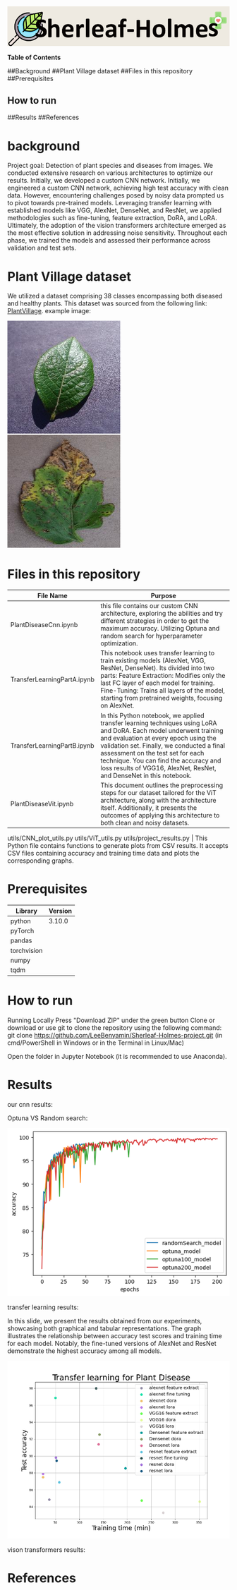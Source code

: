 ![](icons/resized/project%20logo.png)


**Table of Contents**

##Background
##Plant Village dataset
##Files in this repository
##Prerequisites
## How to run
##Results
##References

# background

Project goal: Detection of plant species and diseases from images.
We conducted extensive research on various architectures to optimize our results. Initially, we developed a custom CNN network. Initially, we engineered a custom CNN network, achieving high test accuracy with clean data. However, encountering challenges posed by noisy data prompted us to pivot towards pre-trained models. Leveraging transfer learning with established models like VGG, AlexNet, DenseNet, and ResNet, we applied methodologies such as fine-tuning, feature extraction, DoRA, and LoRA. Ultimately, the adoption of the vision transformers architecture emerged as the most effective solution in addressing noise sensitivity. Throughout each phase, we trained the models and assessed their performance across validation and test sets.

# Plant Village dataset
We utilized a dataset comprising 38 classes encompassing both diseased and healthy plants. This dataset was sourced from the following link: [PlantVillage](//https://paperswithcode.com/dataset/plantvillage "PlantVillage").
example image: 

![](images/plant1.png)  ![](images/plant2.png)

# Files in this repository
File Name   | Purpose
------------- | -------------
PlantDiseaseCnn.ipynb  | this file contains our custom CNN architecture, exploring the abilities and try different strategies in order to get the maximum accuracy. Utilizing Optuna and random search for hyperparameter optimization.
TransferLearningPartA.ipynb  | This notebook uses transfer learning to train existing models (AlexNet, VGG, ResNet, DenseNet). Its divided into two parts: Feature Extraction: Modifies only the last FC layer of each model for training. Fine-Tuning: Trains all layers of the model, starting from pretrained weights, focusing on AlexNet.
TransferLearningPartB.ipynb  | In this Python notebook, we applied transfer learning techniques using LoRA and DoRA. Each model underwent training and evaluation at every epoch using the validation set. Finally, we conducted a final assessment on the test set for each technique. You can find the accuracy and loss results of VGG16, AlexNet, ResNet, and DenseNet in this notebook.
PlantDiseaseVit.ipynb | This document outlines the preprocessing steps for our dataset tailored for the ViT architecture, along with the architecture itself. Additionally, it presents the outcomes of applying this architecture to both clean and noisy datasets.
utils/CNN_plot_utils.py
utils/ViT_utils.py
utils/project_results.py | This Python file contains functions to generate plots from CSV results. It accepts CSV files containing accuracy and training time data and plots the corresponding graphs.

# Prerequisites
 
| Library  | Version |
| ------------- | ------------- |
| python |   3.10.0 |
| pyTorch | |
| pandas |  |
| torchvision|  |
| numpy |  |
| tqdm  |   |

# How to run
Running Locally
Press "Download ZIP" under the green button Clone or download or use git to clone the repository using the following command: git clone https://github.com/LeeBenyamin/Sherleaf-Holmes-project.git (in cmd/PowerShell in Windows or in the Terminal in Linux/Mac)

Open the folder in Jupyter Notebook (it is recommended to use Anaconda).

# Results

our cnn results:

Optuna VS Random search: 

![](results/optuna_VS_random_search.png) 

transfer learning results:

In this slide, we present the results obtained from our experiments, showcasing both graphical and tabular representations. The graph illustrates the relationship between accuracy test scores and training time for each model. Notably, the fine-tuned versions of AlexNet and ResNet demonstrate the highest accuracy among all models.

![](transfer_learning_results/graphs/all_net_plot.png) 

vison transformers results:

# References

